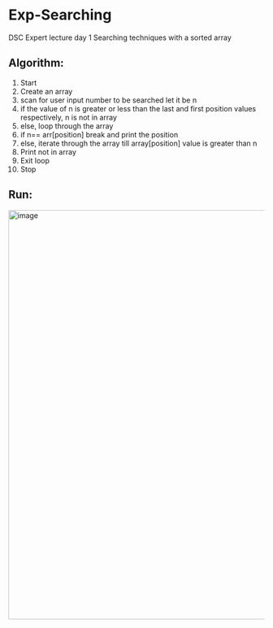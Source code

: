 # Exp-Searching

DSC Expert lecture day 1 Searching techniques with a sorted array

## Algorithm:
1. Start
2. Create an array
3. scan for user input number to be searched let it be n
4. if the value of n is greater or less than the last and first position values respectively, n is not in array
5. else, loop through the array
6. if n== arr[position] break and print the position
7. else, iterate through the array till array[position] value is greater than n
8. Print not in array
9. Exit loop
10. Stop

## Run:
<img width="805" alt="image" src="https://user-images.githubusercontent.com/26576979/234008609-d022b803-d15f-4ac3-97d9-8c676dcd9907.png">
